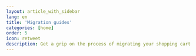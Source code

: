 ```yaml
---
layout: article_with_sidebar
lang: en
title: 'Migration guides'
categories: [home]
order: 5
icon: retweet
description: Get a grip on the process of migrating your shopping cart and customization modules.
---
```




